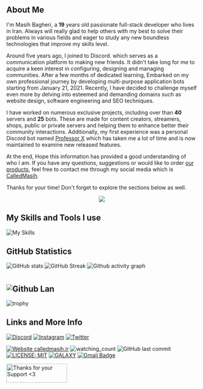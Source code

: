 ## About Me
I'm Masih Bagheri, a **19** years old passionate full-stack developer who lives in Iran. Always will really glad to help others with my best to solve their problems in various fields and eager to study any new boundless technologies that improve my skills level.

Around five years ago, I joined to Discord. which serves as a communication platform to making new friends. It didn't take long for me to acquire a keen interest in configuring, designing and managing communities. After a few months of dedicated learning, Embarked on my own professional journey by developing multi-purpose application bots starting from January 21, 2021. Recently, I have decided to challenge myself even more by delving into esteemed and demanding domains such as website design, software engineering and SEO techniques.

I have worked on numerous exclusive projects, including over than **40** servers and **25** bots. These are made for content creators, streamers, shops, public or private servers and helping them to enhance better their community interactions. Additionally, my first experience was a personal Discord bot named [Professor X](https://discord.gg/JzxSc55fXQ) which has taken me a lot of time and is now maintained to examine new released features.

At the end, Hope this information has provided a good understanding of who I am. If you have any questions, suggestions or would like to order [our products](https://calledmasih.ir/services), feel free to contact me through my social media which is [CalledMasih](https://calledmasih.ir/fa-links).

Thanks for your time! Don't forget to explore the sections below as well.

<p align="center"> <img src="https://readme-typing-svg.demolab.com/?lines=Full-Stack%20Programmer%20;Discord%20Bot%20Developer;Experienced%20Graphic%20Designer;4%2B%20years%20of%20coding%20experience;Always%20learning%20new%20things&font=Fira%20Code&center=true&width=550&height=55&color=329ced&vCenter=true&pause=1000&size=30" /> </p>


## My Skills and Tools I use
![My Skills](https://skillicons.dev/icons?i=discordjs,js,ts,html,css,nodejs,jquery,bootstrap,mongodb,php,cloudflare,ps,vscode,discord,git)
## GitHub Statistics
![GitHub stats](https://github-readme-stats.vercel.app/api?username=calledmasih&count_private=true&show_icons=true&title_color=57cdf1&text_color=ffffff&icon_color=57cdf1&border_color=6f7175&bg_color=0d1117&custom_title=Stats&card_width=494)
![GitHub Streak](https://streak-stats.demolab.com/?user=calledmasih&background=0d1117&border=6f7175&stroke=57cdf1&ring=57cdf1&currStreakNum=57cdf1&sideNums=57cdf1&currStreakLabel=57cdf1&sideLabels=57cdf1&dates=ffffff)
![Github activity graph](https://github-readme-activity-graph.vercel.app/graph?username=calledmasih&bg_color=0d1117&title_color=57cdf1&text_color=ffffff&line=57cdf1&point=fff&color=57cdf1&radius=7&area=true&area_color=57cdf1&custom_title=Contribution%20Graph)
#
![Github Lan](https://github-readme-stats.vercel.app/api/top-langs?username=calledmasih&count_private=true&show_icons=true&title_color=57cdf1&text_color=ffffff&icon_color=57cdf1&&border_color=6f7175&bg_color=0d1117&custom_title=Most%20Used%20Languages%20in%20Repositories&card_width=360)
-
![trophy](https://github-profile-trophy.vercel.app/?username=calledmasih&theme=tokyonight&theme=tokyonight)
## Links and More Info
[![Discord](https://img.shields.io/badge/Discord-5865F2?style=for-the-badge&logo=discord&logoColor=white)](https://discord.com/users/901765485341859911)
[![Instagram](https://img.shields.io/badge/Instagram-E4405F?style=for-the-badge&logo=instagram&logoColor=white)](https://instagram.com/calledmasih)
[![Twitter](https://img.shields.io/badge/Twitter-000?style=for-the-badge&logo=x&logoColor=white)](https://twitter.com/calledmasih)


[![Website calledmasih.ir](https://img.shields.io/website-up-down-green-red/http/shields.io.svg)](https://calledmasih.ir)
<img src="https://komarev.com/ghpvc/?username=calledmasih&color=brightgreen" alt="watching_count" />
![GitHub last commit](https://img.shields.io/github/last-commit/calledmasih/calledmasih)
[![LICENSE: MIT](https://img.shields.io/badge/License-MIT-yellow.svg)](https://opensource.org/licenses/MIT)
[![GALAXY](https://badgen.net/discord/members/AU7654nKDC)](https://discord.gg/JzxSc55fXQ)
[![Gmail Badge](https://img.shields.io/badge/Email-c14438?style=flat-square&logo=Checkmarx&logoColor=white&link=mailto:hello@calledmasih.ir)](mailto:hello@calledmasih.ir)

<p><a href="https://calledmasih.ir/donate" target="_blank"> <img align="left" src="https://cdn.buymeacoffee.com/buttons/v2/default-yellow.png" height="50" width="160" alt="Thanks for your Support &lt;3"></a></p>
